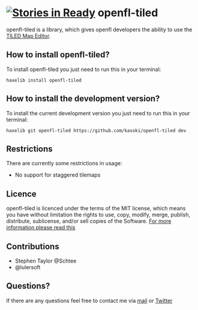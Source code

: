 [![Stories in Ready](https://badge.waffle.io/kasoki/openfl-tiled.png?label=ready)](http://waffle.io/kasoki/openfl-tiled)
openfl-tiled
=========

openfl-tiled is a library, which gives openfl developers the ability to use the [TILED Map Editor](http://www.mapeditor.org/).

How to install openfl-tiled?
--------------------------

To install openfl-tiled you just need to run this in your terminal:

	haxelib install openfl-tiled
	
How to install the development version?
-----------------------------

To install the current development version you just need to run this in your terminal:

	haxelib git openfl-tiled https://github.com/kasoki/openfl-tiled dev
	


Restrictions
-----------------

There are currently some restrictions in usage:

- No support for staggered tilemaps

Licence
----------------

openfl-tiled is licenced under the terms of the MIT license, which means you have without limitation the rights to use, copy, modify, merge, publish, distribute, sublicense, and/or sell copies of the Software. [For more information please read this](http://opensource.org/licenses/MIT)

Contributions
---------------

* Stephen Taylor @Schtee
* @lulersoft

Questions?
-----------------

If there are any questions feel free to contact me via [mail](mailto:ikasoki@gmail.com) or [Twitter](https://twitter.com/Kasoki)
